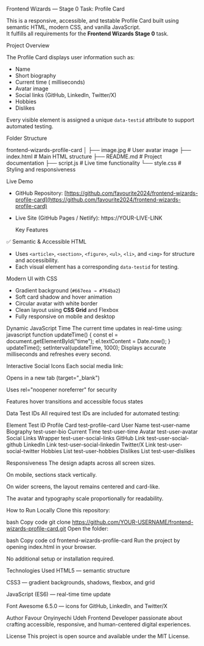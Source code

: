 Frontend Wizards — Stage 0 Task: Profile Card

This is a responsive, accessible, and testable Profile Card built using semantic HTML, modern CSS, and vanilla JavaScript.  
It fulfills all requirements for the **Frontend Wizards Stage 0** task.


 Project Overview

The Profile Card displays user information such as:
-  Name
-  Short biography
-  Current time ( milliseconds)
-  Avatar image
-  Social links (GitHub, LinkedIn, Twitter/X)
-  Hobbies
-  Dislikes

Every visible element is assigned a unique `data-testid` attribute to support automated testing.


 Folder Structure

frontend-wizards-profile-card
│
├── image.jpg # User avatar image
├── index.html # Main HTML structure
├── README.md # Project documentation
├── script.js # Live time functionality
└── style.css # Styling and responsiveness



 Live Demo

- GitHub Repository: [https://github.com/favourite2024/frontend-wizards-profile-card](https://github.com/favourite2024/frontend-wizards-profile-card)
- Live Site (GitHub Pages / Netlify): https://YOUR-LIVE-LINK



   Key Features

 ✅ Semantic & Accessible HTML
- Uses `<article>`, `<section>`, `<figure>`, `<ul>`, `<li>`, and `<img>` for structure and accessibility.  
- Each visual element has a corresponding `data-testid` for testing.

 Modern UI with CSS
- Gradient background (`#667eea → #764ba2`)  
- Soft card shadow and hover animation  
- Circular avatar with white border  
- Clean layout using **CSS Grid** and Flexbox 
- Fully responsive on mobile and desktop

 Dynamic JavaScript Time
The current time updates in real-time using:
 javascript
function updateTime() {
  const el = document.getElementById("time");
  el.textContent = Date.now();
}
updateTime();
setInterval(updateTime, 1000);
Displays accurate milliseconds and refreshes every second.

 Interactive Social Icons
Each social media link:

Opens in a new tab (target="_blank")

Uses rel="noopener noreferrer" for security

Features hover transitions and accessible focus states

  Data Test IDs
All required test IDs are included for automated testing:

Element	Test ID
Profile Card	test-profile-card
User Name	test-user-name
Biography	test-user-bio
Current Time	test-user-time
Avatar	test-user-avatar
Social Links Wrapper	test-user-social-links
GitHub Link	test-user-social-github
LinkedIn Link	test-user-social-linkedin
Twitter/X Link	test-user-social-twitter
Hobbies List	test-user-hobbies
Dislikes List	test-user-dislikes

   Responsiveness
The design adapts across all screen sizes.

On mobile, sections stack vertically.

On wider screens, the layout remains centered and card-like.

The avatar and typography scale proportionally for readability.

  How to Run Locally
Clone this repository:

bash
Copy code
git clone https://github.com/YOUR-USERNAME/frontend-wizards-profile-card.git
Open the folder:

bash
Copy code
cd frontend-wizards-profile-card
Run the project by opening index.html in your browser.

No additional setup or installation required.

  Technologies Used
HTML5 — semantic structure

CSS3 — gradient backgrounds, shadows, flexbox, and grid

JavaScript (ES6) — real-time time update

Font Awesome 6.5.0 — icons for GitHub, LinkedIn, and Twitter/X

   Author
Favour Onyinyechi Udeh
Frontend Developer passionate about crafting accessible, responsive, and human-centered digital experiences.

  License
This project is open source and available under the MIT License.